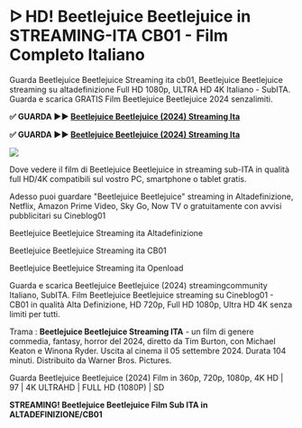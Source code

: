 # ᐅ HD! Beetlejuice Beetlejuice in STREAMING-ITA CB01 - Film Completo Italiano
Guarda Beetlejuice Beetlejuice Streaming ita cb01, Beetlejuice Beetlejuice streaming su altadefinizione Full HD 1080p, ULTRA HD 4K Italiano - SubITA. Guarda e scarica GRATIS Film Beetlejuice Beetlejuice 2024 senzalimiti.

**✅ GUARDA ►► [Beetlejuice Beetlejuice (2024) Streaming Ita](https://moviecorn-tv.com/it/movie/917496/beetlejuice-beetlejuice.html)**

**✅ GUARDA ►► [Beetlejuice Beetlejuice (2024) Streaming Ita](https://moviecorn-tv.com/it/movie/917496/beetlejuice-beetlejuice.html)**

<img src="https://image.tmdb.org/t/p/w300/kBDVWJypscEwYTXoBiNr4Rixadj.jpg">

Dove vedere il film di Beetlejuice Beetlejuice in streaming sub-ITA in qualità full HD/4K compatibili sul vostro PC, smartphone o tablet gratis.

Adesso puoi guardare "Beetlejuice Beetlejuice" streaming in Altadefinizione, Netflix, Amazon Prime Video, Sky Go, Now TV o gratuitamente con avvisi pubblicitari su Cineblog01

Beetlejuice Beetlejuice Streaming ita Altadefinizione

Beetlejuice Beetlejuice Streaming ita CB01

Beetlejuice Beetlejuice Streaming ita Openload

Guarda e scarica Beetlejuice Beetlejuice (2024) streamingcommunity Italiano, SubITA. Film Beetlejuice Beetlejuice streaming su Cineblog01 - CB01 in qualità Alta Definizione, HD 720p, Full HD 1080p, Ultra HD 4K senza limiti per tutti.

Trama : **Beetlejuice Beetlejuice Streaming ITA** - un film di genere commedia, fantasy, horror del 2024, diretto da Tim Burton, con Michael Keaton e Winona Ryder. Uscita al cinema il 05 settembre 2024. Durata 104 minuti. Distribuito da Warner Bros. Pictures.

Guarda Beetlejuice Beetlejuice (2024) Film in 360p, 720p, 1080p, 4K HD | 97 | 4K ULTRAHD | FULL HD (1080P) | SD

**STREAMING! Beetlejuice Beetlejuice Film Sub ITA in ALTADEFINIZIONE/CB01**
